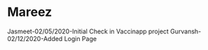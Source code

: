 # Mareez
Jasmeet-02/05/2020-Initial Check in Vaccinapp project
Gurvansh-02/12/2020-Added Login Page
